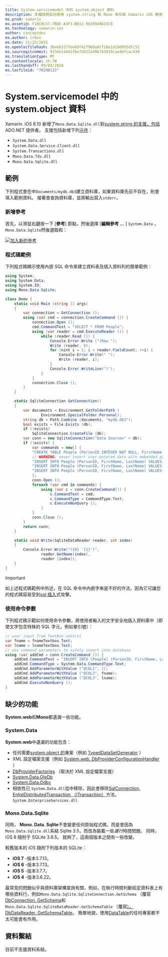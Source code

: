 ```yaml
---
title: System.servicemodel 中的 system.object 資料
description: 本檔說明如何使用 system.string 和 Mono 來存取 Xamarin iOS 應用程式中的 SQLite 資料。
ms.prod: xamarin
ms.assetid: F10C0C57-7BDE-A3F3-B011-9839949D15C8
ms.technology: xamarin-ios
author: conceptdev
ms.author: crdun
ms.date: 11/25/2015
ms.openlocfilehash: 36eeb517fee69742f900a0cf18e1d19d093dfc52
ms.sourcegitcommit: 933de144d1fbe7d412e49b743839cae4bfcac439
ms.translationtype: MT
ms.contentlocale: zh-TW
ms.lasthandoff: 09/04/2019
ms.locfileid: "70290122"
---
```

# <a name="systemdata-in-xamarinios"></a>System.servicemodel 中的 system.object 資料

Xamarin. iOS 8.10 新增了`Mono.Data.Sqlite.dll`對[system.string 的支援，包括](xref:System.Data)ADO.NET 提供者。 支援包括新增下列[元件](~/cross-platform/internals/available-assemblies.md)：

- `System.Data.dll`
- `System.Data.Service.Client.dll`
- `System.Transactions.dll`
- `Mono.Data.Tds.dll`
- `Mono.Data.Sqlite.dll`

<a name="Example" />

## <a name="example"></a>範例

下列程式會在中`Documents/mydb.db3`建立資料庫，如果資料庫先前不存在，則會填入範例資料。 接著會查詢資料庫，並將輸出寫入`stderr`。

### <a name="add-references"></a>新增參考

首先，以滑鼠右鍵按一下 [**參考**] 節點，然後選擇 [**編輯參考 ...** ] `System.Data` ， `Mono.Data.Sqlite`然後選取和：

[![](system.data-images/edit-references-sml.png "加入新的參考")](system.data-images/edit-references.png#lightbox)

### <a name="sample-code"></a>程式碼範例

下列程式碼顯示使用內嵌 SQL 命令來建立資料表及插入資料列的簡單範例：

```csharp
using System;
using System.Data;
using System.IO;
using Mono.Data.Sqlite;

class Demo {
    static void Main (string [] args)
    {
        var connection = GetConnection ();
        using (var cmd = connection.CreateCommand ()) {
            connection.Open ();
            cmd.CommandText = "SELECT * FROM People";
            using (var reader = cmd.ExecuteReader ()) {
                while (reader.Read ()) {
                    Console.Error.Write ("(Row ");
                    Write (reader, 0);
                    for (nint i = 1; i < reader.FieldCount; ++i) {
                        Console.Error.Write(" ");
                        Write (reader, i);
                    }
                    Console.Error.WriteLine(")");
                }
            }
            connection.Close ();
        }
    }

    static SqliteConnection GetConnection()
    {
        var documents = Environment.GetFolderPath (
                Environment.SpecialFolder.Personal);
        string db = Path.Combine (documents, "mydb.db3");
        bool exists = File.Exists (db);
        if (!exists)
            SqliteConnection.CreateFile (db);
        var conn = new SqliteConnection("Data Source=" + db);
        if (!exists) {
            var commands = new[] {
            "CREATE TABLE People (PersonID INTEGER NOT NULL, FirstName ntext, LastName ntext)",
            // WARNING: never insert user-entered data with embedded parameter values
            "INSERT INTO People (PersonID, FirstName, LastName) VALUES (1, 'First', 'Last')",
            "INSERT INTO People (PersonID, FirstName, LastName) VALUES (2, 'Dewey', 'Cheatem')",
            "INSERT INTO People (PersonID, FirstName, LastName) VALUES (3, 'And', 'How')",
            };
            conn.Open ();
            foreach (var cmd in commands) {
                using (var c = conn.CreateCommand()) {
                    c.CommandText = cmd;
                    c.CommandType = CommandType.Text;
                    c.ExecuteNonQuery ();
                }
            }
            conn.Close ();
        }
        return conn;
    }

    static void Write(SqliteDataReader reader, int index)
    {
        Console.Error.Write("({0} '{1}')",
                reader.GetName(index),
                reader [index]);
    }
}
```

> [!IMPORTANT]
> 如上述程式碼範例中所述，在 SQL 命令中內嵌字串是不好的作法，因為它可讓您的程式碼容易受到[sql 插入](https://en.wikipedia.org/wiki/SQL_injection)式攻擊。


### <a name="using-command-parameters"></a>使用命令參數

下列程式碼示範如何使用命令參數，將使用者輸入的文字安全地插入資料庫中（即使文字包含特殊的 SQL 字元，例如單引號）：

```csharp
// user input from Textbox control
var fname = fnameTextbox.Text;
var lname = lnameTextbox.Text;
// use command parameters to safely insert into database
using (var addCmd = conn.CreateCommand ()) {
    addCmd.CommandText = "INSERT INTO [People] (PersonID, FirstName, LastName) VALUES (@COL1, @COL2, @COL3)";
    addCmd.CommandType = System.Data.CommandType.Text;
    addCmd.AddParameterWithValue ("@COL1", 1);
    addCmd.AddParameterWithValue ("@COL2", fname);
    addCmd.AddParameterWithValue ("@COL3", lname);
    addCmd.ExecuteNonQuery ();
}
```

<a name="Missing_Functionality" />

## <a name="missing-functionality"></a>缺少的功能

**System.web**和**Mono**都遺漏一些功能。

<a name="System.Data" />

### <a name="systemdata"></a>System.Data

**System.web**中遺漏的功能包含：

- 任何需要[system.object 的](xref:System.CodeDom)專案（例如 [TypedDataSetGenerator](xref:System.Data.TypedDataSetGenerator) ）
- XML 設定檔案支援（例如 [System.web. DbProviderConfigurationHandler](xref:System.Data.Common.DbProviderConfigurationHandler) ）
- [DbProviderFactories](xref:System.Data.Common.DbProviderFactories) （取決於 XML 設定檔案支援）
- [System.Data.OleDb](xref:System.Data.OleDb)
- [System.Data.Odbc](xref:System.Data.Odbc)
- 相依性已 `System.Data.dll`從中移除，因此會移除[SqlConnection. EnlistDistributedTransaction （ITransaction）](xref:System.Data.SqlClient.SqlConnection.EnlistDistributedTransaction*)方法。 `System.EnterpriseServices.dll`


<a name="Mono.Data.Sqlite" />

### <a name="monodatasqlite"></a>Mono.Data.Sqlite

同時， **Mono. Data. Sqlite**不會變更任何原始程式碼，而是會因為`Mono.Data.Sqlite.dll`系結 Sqlite 3.5，而改為裝載一些*運行*時間問題。 同時，iOS 8 隨附于 SQLite 3.8.5。 就夠了，這兩個版本之間有一些改變。

較舊版本的 iOS 隨附下列版本的 SQLite：

- **iOS 7** -版本3.7.13。
- **iOS 6** -版本3.7.13。
- **iOS 5** -版本3.7.7。
- **iOS 4** -版本3.6.22。

最常見的問題似乎與資料庫架構查詢有關，例如，在執行時間判斷給定資料表上有哪些資料行，例如`Mono.Data.Sqlite.SqliteConnection.GetSchema` （覆寫[DbConnection. GetSchema](xref:System.Data.Common.DbConnection.GetSchema)和`Mono.Data.Sqlite.SqliteDataReader.GetSchemaTable` （覆寫[）。DbDataReader. GetSchemaTable](xref:System.Data.Common.DbDataReader.GetSchemaTable)。 簡單地說，使用[DataTable](xref:System.Data.DataTable)的任何專案都不太可能會有作用。

<a name="Data_Binding" />

## <a name="data-binding"></a>資料繫結

目前不支援資料系結。

